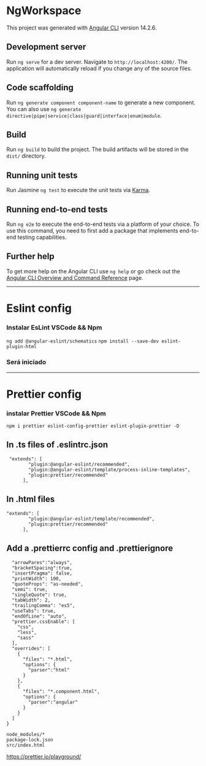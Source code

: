 # NgWorkspace

This project was generated with [Angular CLI](https://github.com/angular/angular-cli) version 14.2.6.

## Development server

Run `ng serve` for a dev server. Navigate to `http://localhost:4200/`. The application will automatically reload if you change any of the source files.

## Code scaffolding

Run `ng generate component component-name` to generate a new component. You can also use `ng generate directive|pipe|service|class|guard|interface|enum|module`.

## Build

Run `ng build` to build the project. The build artifacts will be stored in the `dist/` directory.

## Running unit tests

Run Jasmine `ng test` to execute the unit tests via [Karma](https://karma-runner.github.io).

## Running end-to-end tests

Run `ng e2e` to execute the end-to-end tests via a platform of your choice. To use this command, you need to first add a package that implements end-to-end testing capabilities.

## Further help

To get more help on the Angular CLI use `ng help` or go check out the [Angular CLI Overview and Command Reference](https://angular.io/cli) page.

***
# Eslint config
### Instalar EsLint VSCode && Npm

`ng add @angular-eslint/schematics`
`npm install --save-dev eslint-plugin-html` 
### Será iniciado 


***
# Prettier config
### instalar Prettier VSCode && Npm

`npm i prettier eslint-config-prettier eslint-plugin-prettier -D`
## In .ts files of .eslintrc.json
```
 "extends": [
        "plugin:@angular-eslint/recommended",
        "plugin:@angular-eslint/template/process-inline-templates",
        "plugin:prettier/recommended"
      ],
```
## In .html files

```
"extends": [
        "plugin:@angular-eslint/template/recommended",
        "plugin:prettier/recommended"
      ],
```

## Add a .prettierrc config and .prettierignore
```{
  "arrowPares":"always",
  "bracketSpacing":true,
  "insertPragma": false,
  "printWidth": 100,
  "quoteProps": "as-needed",
  "semi": true,
  "singleQuote": true,
  "tabWidth": 2,
  "trailingComma": "es5",
  "useTabs": true,
  "endOfLine": "auto",
  "prettier.cssEnable": [
    "css",
    "less",
    "sass"
  ],
  "overrides": [
    {
      "files": "*.html",
      "options": {
        "parser":"html"
      }
    },
    {
      "files": "*.component.html",
      "options": {
        "parser":"angular"
      }
    }
  ]
}

  ```
```
node_modules/*
package-lock.json
src/index.html
```

https://prettier.io/playground/




